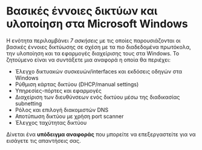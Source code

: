 # Βασικές έννοιες δικτύων και υλοποίηση στα Microsoft Windows

Η ενότητα περιλαμβάνει *7 ασκήσεις* με τις οποίες παρουσιάζονται οι βασικές έννοιες δικτύωσης σε σχέση με τα πιο διαδεδομένα πρωτόκολα, 
την υλοποίηση και τα εφαρμογές διαχείρισης τους στα Windows. Το ζητούμενο είναι να συντάξετε μια αναφορά η οποία θα περιέχει:
- Έλεγχο δικτυακών συσκευών/interfaces και εκδόσεις οδηγών στα Windows 
- Ρύθμιση κάρτας δικτύου (DHCP/manual settings) 
- Υπηρεσίες-πόρτες και εφαρμογές
- Διαχείριση των διευθύνσεων ενός δικτύου μέσω της διαδικασίας subnetting
- Ρόλος και επιλογή διακομιστών DNS
- Αποτύπωση δικτύου με χρήση port scanner 
- Έλεγχος ταχύτητας δικτύου

Δίνεται ένα __υπόδειγμα αναφοράς__ που μπορείτε να επεξεργαστείτε για να εισάγετε τις απαντήσεις σας.

